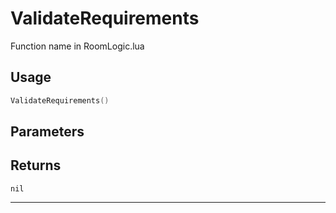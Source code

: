 # ValidateRequirements
Function name in RoomLogic.lua
## Usage
```lua
ValidateRequirements()
```
## Parameters

## Returns
`nil`

---